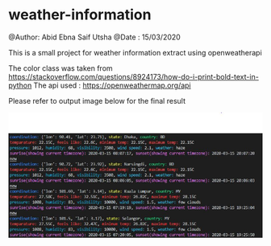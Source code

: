 # weather-information
@Author: Abid Ebna Saif Utsha
@Date  : 15/03/2020

This is a small project for weather information extract using openweatherapi

The color class was taken from https://stackoverflow.com/questions/8924173/how-do-i-print-bold-text-in-python
The api used : https://openweathermap.org/api

Please refer to output image below for the final result

![output](output.JPG)
